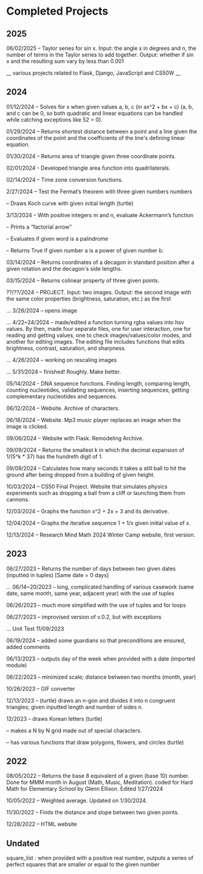 <h1>Completed Projects</h1>

<h2>2025</h2>

06/02/2025 – Taylor series for sin x. Input: the angle x in degrees and n, the number of terms in the Taylor series to add together. Output: whether if sin x and the resulting sum vary by less than 0.001

__ various projects related to Flask, Django, JavaScript and CS50W __

<h2>2024</h2>

01/12/2024 – Solves for x when given values a, b, c (in ax^2 + bx + c) (a, b, and c can be 0, so both quadratic and linear equations can be handled while catching exceptions like 52 = 0).

01/29/2024 – Returns shortest distance between a point and a line given the coordinates of the point and the coefficients of the line's defining linear equation.

01/30/2024 – Returns area of triangle given three coordinate points.

02/01/2024 - Developed triangle area function into quadrilaterals.

02/14/2024 – Time zone conversion functions.

2/27/2024 – Test the Fermat’s theorem with three given numbers numbers

– Draws Koch curve with given initial length (turtle)

3/13/2024 – With positive integers m and n, evaluate Ackermann’s function
	 
– Prints a “factorial arrow”

– Evaluates if given word is a palindrome

– Returns True if given number a is a power of given number b.

03/14/2024 – Returns coordinates of a decagon in standard position after a given rotation and the decagon's side lengths.

03/15/2024 – Returns colinear property of three given points.

??/??/2024 – PROJECT. Input: two images. Output: the second image with the same color properties (brightness, saturation, etc.) as the first

... 3/28/2024 – opens image
	
... 4/22~24/2024 – made/edited a function turning rgba values into hsv values. By then, made four separate files, one for user interaction, one for reading and getting values, one to check images/values/color modes, and another for editing images. The editing file includes functions that edits brightness, contrast, saturation, and sharpness.
	
... 4/26/2024 – working on rescaling images
	
... 5/31/2024 – finished! Roughly. Make better.

05/14/2024 - DNA sequence functions. Finding length, comparing length, counting nucleotides, validating sequences, inserting sequences, getting complementary nucleotides and sequences.

06/12/2024 – Website. Archive of characters.

06/18/2024 – Website. Mp3 music player replaces an image when the image is clicked.

09/06/2024 – Website with Flask. Remodeling Archive.

09/09/2024 – Returns the smallest k in which the decimal expansion of 1/(5^k * 37) has the hundreth digit of 1.

09/09/2024 – Calculates how many seconds it takes a still ball to hit the ground after being dropped from a building of given height.

10/03/2024 – CS50 Final Project. Website that simulates physics experiments such as dropping a ball from a cliff or launching them from cannons.

12/03/2024 – Graphs the function x^2 + 2x + 3 and its derivative.

12/04/2024 – Graphs the iterative sequence 1 + 1/x given initial value of x.

12/13/2024 – Research Mind Math 2024 Winter Camp website, first version.

<h2>2023</h2>
06/27/2023 – Returns the number of days between two given dates (inputted in tuples) [Same date = 0 days]</p>

... 06/14~20/2023 – long, complicated handling of various casework (same date, same month, same year, adjacent year) with the use of tuples

06/26/2023 – much more simplified with the use of tuples and for loops

06/27/2023 – improvised version of v.0.2, but with exceptions

... Unit Test 11/09/2023

06/19/2024 – added some guardians so that preconditions are ensured, added comments

06/13/2023 – outputs day of the week when provided with a date (imported module)

06/22/2023 – minimized scale; distance between two months (month, year)

10/26/2023 – GIF converter

12/13/2023 – (turtle) draws an n-gon and divides it into n congruent triangles; given inputted length and number of sides n.

12/2023 – draws Korean letters (turtle)

– makes a N by N grid made out of special characters.

– has various functions that draw polygons, flowers, and circles (turtle)

<h2>2022</h2>
08/05/2022 – Returns the base 8 equivalent of a given (base 10) number. Done for MMM month in August (Math, Music, Meditation). coded for Hard Math for Elementary School by Glenn Ellison. Edited 1/27/2024

10/05/2022 – Weighted average. Updated on 1/30/2024.

11/30/2022 – Finds the distance and slope between two given points.

12/28/2022 – HTML website

<h2>Undated</h2>
square_list : when provided with a positive real number, outputs a series of perfect squares that are smaller or equal to the given number
